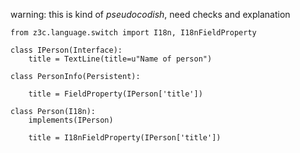 warning: this is kind of _pseudocodish_, need checks and explanation


```
from z3c.language.switch import I18n, I18nFieldProperty

class IPerson(Interface):
    title = TextLine(title=u"Name of person")

class PersonInfo(Persistent):

    title = FieldProperty(IPerson['title'])

class Person(I18n):
    implements(IPerson)
    
    title = I18nFieldProperty(IPerson['title'])

```